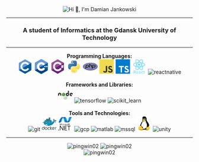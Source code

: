 <div align="center">
    <img src="https://readme-typing-svg.demolab.com?font=Fira+Code&duration=1500&pause=2000&width=325&lines=Hi+👋,+I'm+Damian+Jankowski" alt="Hi 👋, I'm Damian Jankowski">
</div>

---

<h3 align="center">A student of Informatics at the Gdansk University of Technology</h3>

---

<p align="center">
    <!-- Programming Languages -->
    <strong>Programming Languages:</strong><br>
    <img src="https://raw.githubusercontent.com/devicons/devicon/master/icons/c/c-original.svg" alt="c" width="40" height="40" title="C"/>
    <img src="https://raw.githubusercontent.com/devicons/devicon/master/icons/cplusplus/cplusplus-original.svg" alt="cplusplus" width="40" height="40" title="C++"/>
    <img src="https://raw.githubusercontent.com/devicons/devicon/master/icons/csharp/csharp-original.svg" alt="csharp" width="40" height="40" title="C#"/>
    <img src="https://raw.githubusercontent.com/devicons/devicon/master/icons/python/python-original.svg" alt="python" width="40" height="40" title="Python"/>
    <img src="https://raw.githubusercontent.com/devicons/devicon/master/icons/php/php-original.svg" alt="php" width="40" height="40" title="PHP"/>
    <img src="https://raw.githubusercontent.com/devicons/devicon/master/icons/javascript/javascript-original.svg" alt="javascript" width="40" height="40" title="JavaScript"/>
    <img src="https://raw.githubusercontent.com/devicons/devicon/master/icons/typescript/typescript-original.svg" alt="typescript" width="40" height="40" title="TypeScript"/>
    <img src="https://raw.githubusercontent.com/devicons/devicon/master/icons/react/react-original-wordmark.svg" alt="react" width="40" height="40" title="React"/>
    <img src="https://reactnative.dev/img/header_logo.svg" alt="reactnative" width="40" height="40" title="React Native"/>
    <br><br>
    <!-- Frameworks and Libraries -->
    <strong>Frameworks and Libraries:</strong><br>
    <img src="https://raw.githubusercontent.com/devicons/devicon/master/icons/nodejs/nodejs-original-wordmark.svg" alt="nodejs" width="40" height="40" title="Node.js"/>
    <img src="https://www.vectorlogo.zone/logos/tensorflow/tensorflow-icon.svg" alt="tensorflow" width="40" height="40" title="TensorFlow"/>
    <img src="https://upload.wikimedia.org/wikipedia/commons/0/05/Scikit_learn_logo_small.svg" alt="scikit_learn" width="40" height="40" title="Scikit-Learn"/>
    <br><br>
    <!-- Tools and Technologies -->
    <strong>Tools and Technologies:</strong><br>
    <img src="https://www.vectorlogo.zone/logos/git-scm/git-scm-icon.svg" alt="git" width="40" height="40" title="Git"/>
    <img src="https://raw.githubusercontent.com/devicons/devicon/master/icons/docker/docker-original-wordmark.svg" alt="docker" width="40" height="40" title="Docker"/>
    <img src="https://raw.githubusercontent.com/devicons/devicon/master/icons/dot-net/dot-net-original-wordmark.svg" alt="dotnet" width="40" height="40" title=".NET"/>
    <img src="https://www.vectorlogo.zone/logos/google_cloud/google_cloud-icon.svg" alt="gcp" width="40" height="40" title="Google Cloud Platform"/>
    <img src="https://upload.wikimedia.org/wikipedia/commons/2/21/Matlab_Logo.png" alt="matlab" width="40" height="40" title="MATLAB"/>
    <img src="https://www.svgrepo.com/show/303229/microsoft-sql-server-logo.svg" alt="mssql" width="40" height="40" title="Microsoft SQL Server"/>
    <img src="https://raw.githubusercontent.com/devicons/devicon/master/icons/linux/linux-original.svg" alt="linux" width="40" height="40" title="Linux"/>
    <img src="https://www.vectorlogo.zone/logos/unity3d/unity3d-icon.svg" alt="unity" width="40" height="40" title="Unity"/>
</p>

---

<p align="center">
  <img height="150" src="https://github-readme-stats.vercel.app/api?username=pingwin02&theme=dark&count_private=true&hide_border=true" alt="pingwin02" />
  <img height="150" src="https://github-readme-stats.vercel.app/api/top-langs/?username=pingwin02&theme=dark&hide_border=true&include_all_commits=true&count_private=true&layout=compact" alt="pingwin02" /><br>
  <img height="150" src="https://github-readme-streak-stats-eight.vercel.app/?user=pingwin02&theme=dark&date_format=j%20M%5B%20Y%5D&hide_border=true" alt="pingwin02" />
</p>
